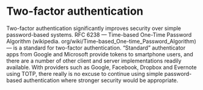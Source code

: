 # Two-factor authentication

Two-factor authentication significantly improves security over simple password-based systems. RFC 6238 — Time-based One-Time Password Algorithm (wikipedia. org/wiki/Time-based_One-time_Password_Algorithm) — is a standard for two-factor authentication. “Standard” authenticator apps from Google and Microsoft provide tokens to smartphone users, and there are a number
of other client and server implementations readily available. With providers such as Google, Facebook, Dropbox and Evernote using TOTP, there really is
no excuse to continue using simple password-based authentication where stronger security would be appropriate.
